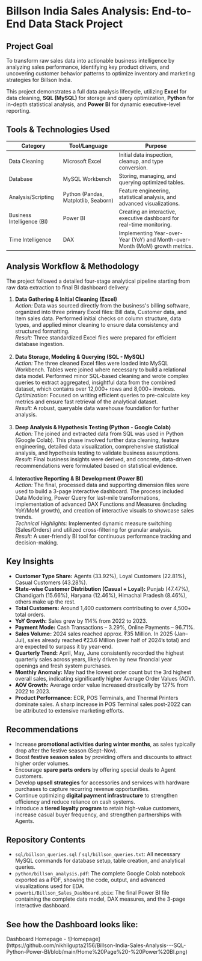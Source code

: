 <h1> Billson India Sales Analysis: End-to-End Data Stack Project</h1>

<h2> Project Goal</h2>
<p>
To transform raw sales data into actionable business intelligence by analyzing sales performance, identifying key product drivers, 
and uncovering customer behavior patterns to optimize inventory and marketing strategies for Billson India.
</p>
<p>
This project demonstrates a full data analysis lifecycle, utilizing <b>Excel</b> for data cleaning, 
<b>SQL (MySQL)</b> for storage and query optimization, 
<b>Python</b> for in-depth statistical analysis, 
and <b>Power BI</b> for dynamic executive-level reporting.
</p>

<h2> Tools & Technologies Used</h2>
<table>
  <thead>
    <tr>
      <th>Category</th>
      <th>Tool/Language</th>
      <th>Purpose</th>
    </tr>
  </thead>
  <tbody>
    <tr>
      <td>Data Cleaning</td>
      <td>Microsoft Excel</td>
      <td>Initial data inspection, cleanup, and type conversion.</td>
    </tr>
    <tr>
      <td>Database</td>
      <td>MySQL Workbench</td>
      <td>Storing, managing, and querying optimized tables.</td>
    </tr>
    <tr>
      <td>Analysis/Scripting</td>
      <td>Python (Pandas, Matplotlib, Seaborn)</td>
      <td>Feature engineering, statistical analysis, and advanced visualizations.</td>
    </tr>
    <tr>
      <td>Business Intelligence (BI)</td>
      <td>Power BI</td>
      <td>Creating an interactive, executive dashboard for real-time monitoring.</td>
    </tr>
    <tr>
      <td>Time Intelligence</td>
      <td>DAX</td>
      <td>Implementing Year-over-Year (YoY) and Month-over-Month (MoM) growth metrics.</td>
    </tr>
  </tbody>
</table>

<h2> Analysis Workflow & Methodology</h2>
<p>The project followed a detailed four-stage analytical pipeline starting from raw data extraction to final BI dashboard delivery:</p>

<ol>
  <li>
    <b>Data Gathering & Initial Cleaning (Excel)</b><br>
    <i>Action:</i> Data was sourced directly from the business's billing software, organized into three primary Excel files: Bill data, Customer data, and Item sales data. 
    Performed initial checks on column structure, data types, and applied minor cleaning to ensure data consistency and structured formatting.<br>
    <i>Result:</i> Three standardized Excel files were prepared for efficient database ingestion.
  </li>
  <br>
  <li>
    <b>Data Storage, Modeling & Querying (SQL - MySQL)</b><br>
    <i>Action:</i> The three cleaned Excel files were loaded into MySQL Workbench. Tables were joined where necessary to build a relational data model. 
    Performed minor SQL-based cleaning and wrote complex queries to extract aggregated, insightful data from the combined dataset, which contains over 12,000+ rows and 8,000+ invoices.<br>
    <i>Optimization:</i> Focused on writing efficient queries to pre-calculate key metrics and ensure fast retrieval of the analytical dataset.<br>
    <i>Result:</i> A robust, queryable data warehouse foundation for further analysis.
  </li>
  <br>
  <li>
    <b>Deep Analysis & Hypothesis Testing (Python - Google Colab)</b><br>
    <i>Action:</i> The joined and extracted data from SQL was used in Python (Google Colab). 
    This phase involved further data cleaning, feature engineering, detailed data visualization, comprehensive statistical analysis, and hypothesis testing to validate business assumptions.<br>
    <i>Result:</i> Final business insights were derived, and concrete, data-driven recommendations were formulated based on statistical evidence.
  </li>
  <br>
  <li>
    <b>Interactive Reporting & BI Development (Power BI)</b><br>
    <i>Action:</i> The final, processed data and supporting dimension files were used to build a 3-page interactive dashboard. 
    The process included Data Modeling, Power Query for last-mile transformations, implementation of advanced DAX Functions and Measures (including YoY/MoM growth), 
    and creation of interactive visuals to showcase sales trends.<br>
    <i>Technical Highlights:</i> Implemented dynamic measure switching (Sales/Orders) and utilized cross-filtering for granular analysis.<br>
    <i>Result:</i> A user-friendly BI tool for continuous performance tracking and decision-making.
  </li>
</ol>

<h2> Key Insights</h2>
<ul>
  <li><b>Customer Type Share:</b> Agents (33.92%), Loyal Customers (22.81%), Casual Customers (43.28%).</li>
  <li><b>State-wise Customer Distribution (Casual + Loyal):</b> Punjab (47.47%), Chandigarh (15.66%), Haryana (12.46%), Himachal Pradesh (8.46%), others make up the rest.</li>
  <li><b>Total Customers:</b> Around 1,400 customers contributing to over 4,500+ total orders.</li>
  <li><b>YoY Growth:</b> Sales grew by 114% from 2022 to 2023.</li>
  <li><b>Payment Mode:</b> Cash Transactions – 3.29%, Online Payments – 96.71%.</li>
  <li><b>Sales Volume:</b> 2024 sales reached approx. ₹35 Million. In 2025 (Jan–Jul), sales already reached ₹23.6 Million (over half of 2024’s total) and are expected to surpass it by year-end.</li>
  <li><b>Quarterly Trend:</b> April, May, June consistently recorded the highest quarterly sales across years, likely driven by new financial year openings and fresh system purchases.</li>
  <li><b>Monthly Anomaly:</b> May had the lowest order count but the 3rd highest overall sales, indicating significantly higher Average Order Values (AOV).</li>
  <li><b>AOV Growth:</b> Average order value increased drastically by 127% from 2022 to 2023.</li>
  <li><b>Product Performance:</b> ECR, POS Terminals, and Thermal Printers dominate sales. A sharp increase in POS Terminal sales post-2022 can be attributed to extensive marketing efforts.</li>
</ul>

<h2>Recommendations</h2>
<ul>
  <li>Increase <b>promotional activities during winter months</b>, as sales typically drop after the festive season (Sept–Nov).</li>
  <li>Boost <b>festive season sales</b> by providing offers and discounts to attract higher order volumes.</li>
  <li>Encourage <b>spare parts orders</b> by offering special deals to Agent customers.</li>
  <li>Develop <b>upsell strategies</b> for accessories and services with hardware purchases to capture recurring revenue opportunities.</li>
  <li>Continue optimizing <b>digital payment infrastructure</b> to strengthen efficiency and reduce reliance on cash systems.</li>
  <li>Introduce a <b>tiered loyalty program</b> to retain high-value customers, increase casual buyer frequency, and strengthen partnerships with Agents.</li>
</ul>

<h2>Repository Contents</h2>
<ul>
  <li><code>sql/billson_queries.sql</code> / <code>sql/billson_queries.txt</code>: All necessary MySQL commands for database setup, table creation, and analytical queries.</li>
  <li><code>python/billson_analysis.pdf</code>: The complete Google Colab notebook exported as a PDF, showing the code, output, and advanced visualizations used for EDA.</li>
  <li><code>powerbi/Billson_Sales_Dashboard.pbix</code>: The final Power BI file containing the complete data model, DAX measures, and the 3-page interactive dashboard.</li>
</ul>

<h2>See how the Dashboard looks like: </h2>
Dashboard Homepage - ![Homepage](https://github.com/nikhilgupta2156/Billson-India-Sales-Analysis---SQL-Python-Power-BI/blob/main/Home%20Page%20-%20Power%20BI.png)
